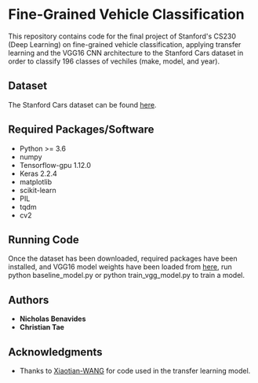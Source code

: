 # Fine-Grained Vehicle Classification

This repository contains code for the final project of Stanford's CS230 (Deep Learning) on fine-grained vehicle classification, applying transfer learning and the VGG16 CNN architecture to the Stanford Cars dataset in order to classify 196 classes of vechiles (make, model, and year).

## Dataset

The Stanford Cars dataset can be found [here](https://ai.stanford.edu/~jkrause/cars/car_dataset.html).

## Required Packages/Software
* Python >= 3.6
* numpy
* Tensorflow-gpu 1.12.0
* Keras 2.2.4
* matplotlib
* scikit-learn
* PIL
* tqdm
* cv2

## Running Code
Once the dataset has been downloaded, required packages have been installed, and VGG16 model weights have been loaded from [here](https://github.com/fchollet/deep-learning-models/releases/download/v0.1/vgg16_weights_tf_dim_ordering_tf_kernels_notop.h5), run python baseline_model.py or python train_vgg_model.py to train a model.

## Authors

* **Nicholas Benavides**
* **Christian Tae**

## Acknowledgments

* Thanks to [Xiaotian-WANG](https://github.com/Xiaotian-WANG/Fine-Tune-VGG-Networks-Based-on-Stanford-Cars) for code used in the transfer learning model.